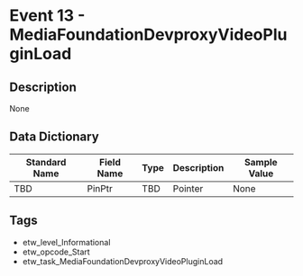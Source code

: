 # Event 13 - MediaFoundationDevproxyVideoPluginLoad

## Description
None

## Data Dictionary
|Standard Name|Field Name|Type|Description|Sample Value|
|---|---|---|---|---|
|TBD|PinPtr|TBD|Pointer|None|None|

## Tags
* etw_level_Informational
* etw_opcode_Start
* etw_task_MediaFoundationDevproxyVideoPluginLoad
